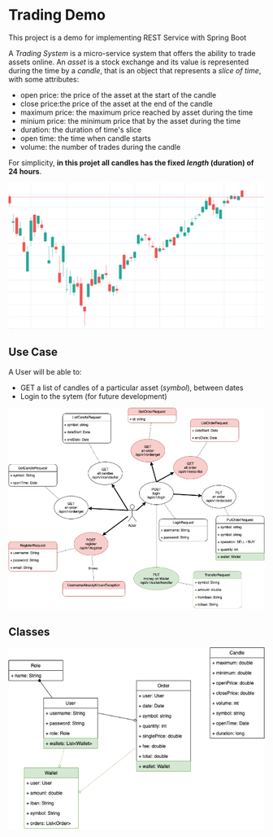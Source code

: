 # Trading Demo

This project is a demo for implementing REST Service with Spring Boot

A _Trading System_ is a micro-service system that offers the ability to trade assets online.
An _asset_ is a stock exchange and its value is represented during the time by a _candle_, 
that is an object that represents a _slice of time_, with some attributes:

- open price: the price of the asset at the start of the candle
- close price:the price of the asset at the end of the candle
- maximum price: the maximum price reached by asset during the time
- minium price: the minimum price that by the asset during the time
- duration: the duration of time's slice
- open time: the time when candle starts
- volume: the number of trades during the candle

For simplicity, **in this projet all candles has the fixed _length_ (duration) of 24 hours**.

![Example of candles](https://github.com/madamadore/trading-demo/blob/master/images/candle-sample.png?raw=true)

## Use Case

A User will be able to:

- GET a list of candles of a particular asset (_symbol_), between dates
- Login to the sytem (for future development)

![Simple Use-Case](https://github.com/madamadore/trading-demo/blob/master/images/use-case.png?raw=true)

## Classes

![Classes involved](https://github.com/madamadore/trading-demo/blob/master/images/classes.png?raw=true)